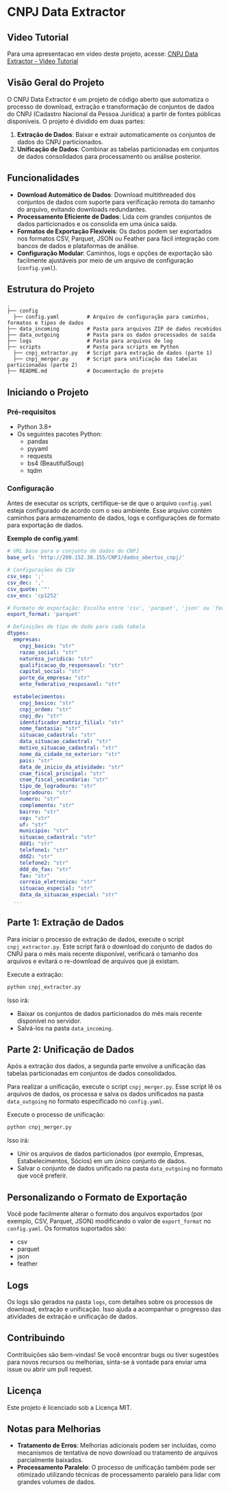 # CNPJ Data Extractor

## Video Tutorial

Para uma apresentacao em video deste projeto, acesse: [CNPJ Data Extractor - Video Tutorial](https://www.youtube.com/watch?v=PQhjDoVe2vg)

## Visão Geral do Projeto
O CNPJ Data Extractor é um projeto de código aberto que automatiza o processo de download, extração e transformação de conjuntos de dados do CNPJ (Cadastro Nacional da Pessoa Jurídica) a partir de fontes públicas disponíveis. O projeto é dividido em duas partes:

1. **Extração de Dados**: Baixar e extrair automaticamente os conjuntos de dados do CNPJ particionados.
2. **Unificação de Dados**: Combinar as tabelas particionadas em conjuntos de dados consolidados para processamento ou análise posterior.

## Funcionalidades

- **Download Automático de Dados**: Download multithreaded dos conjuntos de dados com suporte para verificação remota do tamanho do arquivo, evitando downloads redundantes.
- **Processamento Eficiente de Dados**: Lida com grandes conjuntos de dados particionados e os consolida em uma única saída.
- **Formatos de Exportação Flexíveis**: Os dados podem ser exportados nos formatos CSV, Parquet, JSON ou Feather para fácil integração com bancos de dados e plataformas de análise.
- **Configuração Modular**: Caminhos, logs e opções de exportação são facilmente ajustáveis por meio de um arquivo de configuração (`config.yaml`).

## Estrutura do Projeto

```
.  
├── config  
  ├── config.yaml         # Arquivo de configuração para caminhos, formatos e tipos de dados  
├── data_incoming         # Pasta para arquivos ZIP de dados recebidos  
├── data_outgoing         # Pasta para os dados processados de saída  
├── logs                  # Pasta para arquivos de log  
├── scripts               # Pasta para scripts em Python  
  ├── cnpj_extractor.py   # Script para extração de dados (parte 1)  
  ├── cnpj_merger.py      # Script para unificação das tabelas particionadas (parte 2)  
├── README.md             # Documentação do projeto  
```

## Iniciando o Projeto

### Pré-requisitos

- Python 3.8+
- Os seguintes pacotes Python:
  - pandas
  - pyyaml
  - requests
  - bs4 (BeautifulSoup)
  - tqdm

### Configuração

Antes de executar os scripts, certifique-se de que o arquivo `config.yaml` esteja configurado de acordo com o seu ambiente. Esse arquivo contém caminhos para armazenamento de dados, logs e configurações de formato para exportação de dados.

**Exemplo de config.yaml**:

```yaml
# URL base para o conjunto de dados do CNPJ  
base_url: 'http://200.152.38.155/CNPJ/dados_abertos_cnpj/'  

# Configurações de CSV  
csv_sep: ';'  
csv_dec: ','  
csv_quote: '"'  
csv_enc: 'cp1252'  

# Formato de exportação: Escolha entre 'csv', 'parquet', 'json' ou 'feather'  
export_format: 'parquet'  

# Definições de tipo de dado para cada tabela  
dtypes:  
  empresas:  
    cnpj_basico: "str"  
    razao_social: "str"  
    natureza_juridica: "str"  
    qualificacao_do_responsavel: "str"  
    capital_social: "str"  
    porte_da_empresa: "str"  
    ente_federativo_resposavel: "str"  

  estabelecimentos:  
    cnpj_basico: "str"  
    cnpj_ordem: "str"  
    cnpj_dv: "str"  
    identificador_matriz_filial: "str"  
    nome_fantasia: "str"  
    situacao_cadastral: "str"  
    data_situacao_cadastral: "str"  
    motivo_situacao_cadastral: "str"  
    nome_da_cidade_no_exterior: "str"  
    pais: "str"  
    data_de_inicio_da_atividade: "str"  
    cnae_fiscal_principal: "str"  
    cnae_fiscal_secundaria: "str"  
    tipo_de_logradouro: "str"  
    logradouro: "str"  
    numero: "str"  
    complemento: "str"  
    bairro: "str"  
    cep: "str"  
    uf: "str"  
    municipio: "str"  
    situacao_cadastral: "str"  
    ddd1: "str"  
    telefone1: "str"  
    ddd2: "str"  
    telefone2: "str"  
    ddd_do_fax: "str"  
    fax: "str"  
    correio_eletronico: "str"  
    situacao_especial: "str"  
    data_da_situacao_especial: "str"  
  ...  
```

## Parte 1: Extração de Dados

Para iniciar o processo de extração de dados, execute o script `cnpj_extractor.py`. Este script fará o download do conjunto de dados do CNPJ para o mês mais recente disponível, verificará o tamanho dos arquivos e evitará o re-download de arquivos que já existam.

Execute a extração:

```bash
python cnpj_extractor.py  
```

Isso irá:

- Baixar os conjuntos de dados particionados do mês mais recente disponível no servidor.
- Salvá-los na pasta `data_incoming`.

## Parte 2: Unificação de Dados

Após a extração dos dados, a segunda parte envolve a unificação das tabelas particionadas em conjuntos de dados consolidados.

Para realizar a unificação, execute o script `cnpj_merger.py`. Esse script lê os arquivos de dados, os processa e salva os dados unificados na pasta `data_outgoing` no formato especificado no `config.yaml`.

Execute o processo de unificação:

```bash
python cnpj_merger.py  
```

Isso irá:

- Unir os arquivos de dados particionados (por exemplo, Empresas, Estabelecimentos, Sócios) em um único conjunto de dados.
- Salvar o conjunto de dados unificado na pasta `data_outgoing` no formato que você preferir.

## Personalizando o Formato de Exportação

Você pode facilmente alterar o formato dos arquivos exportados (por exemplo, CSV, Parquet, JSON) modificando o valor de `export_format` no `config.yaml`. Os formatos suportados são:

- csv
- parquet
- json
- feather

## Logs

Os logs são gerados na pasta `logs`, com detalhes sobre os processos de download, extração e unificação. Isso ajuda a acompanhar o progresso das atividades de extração e unificação de dados.

## Contribuindo

Contribuições são bem-vindas! Se você encontrar bugs ou tiver sugestões para novos recursos ou melhorias, sinta-se à vontade para enviar uma issue ou abrir um pull request.

## Licença

Este projeto é licenciado sob a Licença MIT.

## Notas para Melhorias

- **Tratamento de Erros**: Melhorias adicionais podem ser incluídas, como mecanismos de tentativa de novo download ou tratamento de arquivos parcialmente baixados.
- **Processamento Paralelo**: O processo de unificação também pode ser otimizado utilizando técnicas de processamento paralelo para lidar com grandes volumes de dados.

